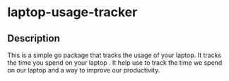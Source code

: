 # laptop-usage-tracker 

## Description
This is a simple go package  that tracks the usage of your laptop. It tracks the time you spend on your laptop  . It help use to track the time we spend on our laptop and a way to improve our productivity. 
